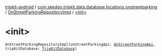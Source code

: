 [tripkit-android](../../index.md) / [com.skedgo.tripkit.data.database.locations.onstreetparking](../index.md) / [OnStreetParkingRepositoryImpl](index.md) / [&lt;init&gt;](./-init-.md)

# &lt;init&gt;

`OnStreetParkingRepositoryImpl(onStreetParkingApi: `[`OnStreetParkingApi`](../-on-street-parking-api/index.md)`, tripKitDatabase: `[`TripKitDatabase`](../../com.skedgo.tripkit.data.database/-trip-kit-database/index.md)`)`